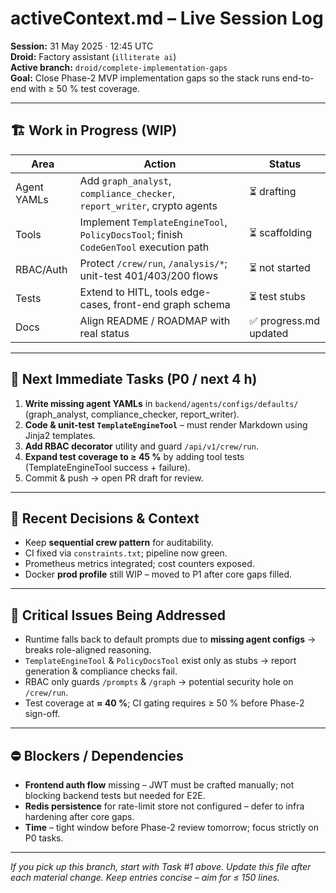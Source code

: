 # activeContext.md – Live Session Log  

**Session:** 31 May 2025 · 12:45 UTC  
**Droid:** Factory assistant (`illiterate ai`)  
**Active branch:** `droid/complete-implementation-gaps`  
**Goal:** Close Phase-2 MVP implementation gaps so the stack runs end-to-end with ≥ 50 % test coverage.

---

## 🏗️ Work in Progress (WIP)
| Area | Action | Status |
|------|--------|--------|
| Agent YAMLs | Add `graph_analyst`, `compliance_checker`, `report_writer`, crypto agents | ⏳ drafting |
| Tools | Implement `TemplateEngineTool`, `PolicyDocsTool`; finish `CodeGenTool` execution path | ⏳ scaffolding |
| RBAC/Auth | Protect `/crew/run`, `/analysis/*`; unit-test 401/403/200 flows | ⏳ not started |
| Tests | Extend to HITL, tools edge-cases, front-end graph schema | ⏳ test stubs |
| Docs | Align README / ROADMAP with real status | ✅ progress.md updated |

---

## 🚀 Next Immediate Tasks (P0 / next 4 h)
1. **Write missing agent YAMLs** in `backend/agents/configs/defaults/` (graph_analyst, compliance_checker, report_writer).  
2. **Code & unit-test `TemplateEngineTool`** – must render Markdown using Jinja2 templates.  
3. **Add RBAC decorator** utility and guard `/api/v1/crew/run`.  
4. **Expand test coverage to ≥ 45 %** by adding tool tests (TemplateEngineTool success + failure).  
5. Commit & push → open PR draft for review.

---

## 📝 Recent Decisions & Context
* Keep **sequential crew pattern** for auditability.  
* CI fixed via `constraints.txt`; pipeline now green.  
* Prometheus metrics integrated; cost counters exposed.  
* Docker **prod profile** still WIP – moved to P1 after core gaps filled.  

---

## 🔧 Critical Issues Being Addressed
* Runtime falls back to default prompts due to **missing agent configs** → breaks role-aligned reasoning.  
* `TemplateEngineTool` & `PolicyDocsTool` exist only as stubs → report generation & compliance checks fail.  
* RBAC only guards `/prompts` & `/graph` → potential security hole on `/crew/run`.  
* Test coverage at **≈ 40 %**; CI gating requires ≥ 50 % before Phase-2 sign-off.

---

## ⛔ Blockers / Dependencies
* **Frontend auth flow** missing – JWT must be crafted manually; not blocking backend tests but needed for E2E.  
* **Redis persistence** for rate-limit store not configured – defer to infra hardening after core gaps.  
* **Time** – tight window before Phase-2 review tomorrow; focus strictly on P0 tasks.

---

_If you pick up this branch, start with Task #1 above. Update this file after each material change. Keep entries concise – aim for ≤ 150 lines._  
